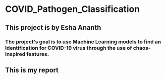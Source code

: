 # COVID_Pathogen_Classification
## This project is by Esha Ananth

### The project's goal is to use Machine Learning models to find an Identification for COVID-19 virus through the use of chaos-inspired features.

## This is my report
